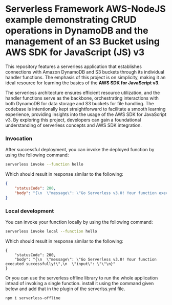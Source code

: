 <!--
title: 'AWS NodeJS Example'
description: 'This template demonstrates how to deploy a NodeJS function running on AWS Lambda using the traditional Serverless Framework.'
layout: Doc
framework: v3
platform: AWS
language: nodeJS
priority: 1
authorLink: 'https://github.com/serverless'
authorName: 'Serverless, inc.'
authorAvatar: 'https://avatars1.githubusercontent.com/u/13742415?s=200&v=4'
-->


# Serverless Framework AWS-NodeJS example demonstrating CRUD operations in DynamoDB and the management of an S3 Bucket using AWS SDK for JavaScript (JS) v3

This repository features a serverless application that establishes connections with Amazon DynamoDB and S3 buckets through its individual handler functions. The emphasis of this project is on simplicity, making it an ideal resource for learning the basics of the **AWS SDK for JavaScript v3**.

The serverless architecture ensures efficient resource utilization, and the handler functions serve as the backbone, orchestrating interactions with both DynamoDB for data storage and S3 buckets for file handling. The codebase is intentionally kept straightforward to facilitate a smooth learning experience, providing insights into the usage of the AWS SDK for JavaScript v3. By exploring this project, developers can gain a foundational understanding of serverless concepts and AWS SDK integration.


### Invocation

After successful deployment, you can invoke the deployed function by using the following command:

```bash
serverless invoke --function hello
```

Which should result in response similar to the following:

```json
{
    "statusCode": 200,
    "body": "{\n  \"message\": \"Go Serverless v3.0! Your function executed successfully!\",\n  \"input\": {}\n}"
}
```

### Local development

You can invoke your function locally by using the following command:

```bash
serverless invoke local --function hello
```

Which should result in response similar to the following:

```
{
    "statusCode": 200,
    "body": "{\n  \"message\": \"Go Serverless v3.0! Your function executed successfully!\",\n  \"input\": \"\"\n}"
}

```
Or you can use the serverless offline library to run  the whole application intead of invoking a single function. install it using the command given below and add that in the plugin of the serverlss.yml file.

```bash
npm i serverless-offline
```

